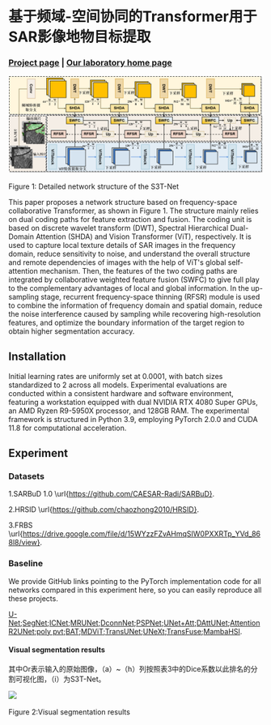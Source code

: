 # 基于频域-空间协同的Transformer用于SAR影像地物目标提取

### [Project page](https://github.com/IMOP-lab/Depo-Net) | [Our laboratory home page](https://github.com/IMOP-lab) 

<div align=left>
  <img src="Image/图片1.png">
</div>
<p align=left>
  Figure 1: Detailed network structure of the S3T-Net
</p>

This paper proposes a network structure based on frequency-space collaborative Transformer, as shown in Figure 1. The structure mainly relies on dual coding paths for feature extraction and fusion. The coding unit is based on discrete wavelet transform (DWT), Spectral Hierarchical Dual-Domain Attention (SHDA) and Vision Transformer (ViT), respectively. It is used to capture local texture details of SAR images in the frequency domain, reduce sensitivity to noise, and understand the overall structure and remote dependencies of images with the help of ViT's global self-attention mechanism. Then, the features of the two coding paths are integrated by collaborative weighted feature fusion (SWFC) to give full play to the complementary advantages of local and global information. In the up-sampling stage, recurrent frequency-space thinning (RFSR) module is used to combine the information of frequency domain and spatial domain, reduce the noise interference caused by sampling while recovering high-resolution features, and optimize the boundary information of the target region to obtain higher segmentation accuracy.

## Installation
Initial learning rates are uniformly set at 0.0001, with batch sizes standardized to 2 across all models. Experimental evaluations are conducted within a consistent hardware and software environment, featuring a workstation equipped with dual NVIDIA RTX 4080 Super GPUs, an AMD Ryzen R9-5950X processor, and 128GB RAM.  The experimental framework is structured in Python 3.9, employing PyTorch 2.0.0 and CUDA 11.8 for computational acceleration.

## Experiment
### Datasets
1.SARBuD 1.0 \url{https://github.com/CAESAR-Radi/SARBuD}.

2.HRSID \url{https://github.com/chaozhong2010/HRSID}.

3.FRBS \url{https://drive.google.com/file/d/15WYzzFZvAHmqSIW0PXXRTp_YVd_868l8/view}.

### Baseline
We provide GitHub links pointing to the PyTorch implementation code for all networks compared in this experiment here, so you can easily reproduce all these projects.

[U-Net](https://github.com/milesial/Pytorch-UNet);[SegNet](https://github.com/vinceecws/SegNet_PyTorch?tab=readme-ov-file);[ICNet](https://github.com/hszhao/ICNet);[MRUNet](https://github.com/cyan-utokyo/MRUnet.git);[DconnNet](https://github.com/Zyun-Y/DconnNet);[PSPNet](https://github.com/hszhao/PSPNet.git);[UNet+Att](https://github.com/EvilPsyCHo/Attention-PyTorch.git);[DAttUNet](https://github.com/faresbougourzi/PDAtt-Unet);[Attention R2UNet](https://github.com/LeeJunHyun/Image_Segmentation);[poly pvt](https://github.com/DengPingFan/Polyp-PVT.git);[BAT](https://github.com/sharkdp/bat.git);[MDViT](https://github.com/siyi-wind/MDViT.git);[TransUNet](https://github.com/Beckschen/TransUNet.git);[UNeXt](https://github.com/jeya-maria-jose/UNeXt-pytorch.git);[TransFuse](https://github.com/Rayicer/TransFuse.git);[MambaHSI](https://github.com/li-yapeng/MambaHSI.git).




#### Visual segmentation results
其中Or表示输入的原始图像，（a）~（h）列按照表3中的Dice系数以此排名的分割可视化图，（i）为S3T-Net。
<div align=left>
  <img src="Image/图片5.png">
</div>
<p align=left>
    Figure 2:Visual segmentation results
</p>

